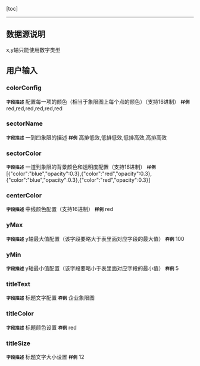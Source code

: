 [toc]


---
## 数据源说明
x,y轴只能使用数字类型
## 用户输入
### colorConfig 
**`字段描述`**
配置每一项的颜色（相当于象限图上每个点的颜色）（支持16进制）
**`样例`**
red,red,red,red,red,red


### sectorName 
**`字段描述`**
一到四象限的描述
**`样例`**
高排低效,低排低效,低排高效,高排高效



### sectorColor
**`字段描述`**
一道到象限的背景颜色和透明度配置（支持16进制）
**`样例`**
[{"color":"blue","opacity":0.3},{"color":"red","opacity":0.3},{"color":"blue","opacity":0.3},{"color":"red","opacity":0.3}]




### centerColor
**`字段描述`**
中线颜色配置（支持16进制）
**`样例`**
red 



### yMax
**`字段描述`**
y轴最大值配置（该字段要略大于表里面对应字段的最大值）
**`样例`**
100
### yMin
**`字段描述`**
y轴最小值配置（该字段要略小于表里面对应字段的最小值）
**`样例`**
5

### titleText
**`字段描述`**
标题文字配置
**`样例`**
企业象限图

### titleColor
**`字段描述`**
标题颜色设置
**`样例`**
red

### titleSize
**`字段描述`**
标题文字大小设置
**`样例`**
12







